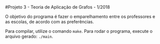 #Projeto 3 - Teoria de Aplicação de Grafos - 1/2018

O objetivo do programa é fazer o emparelhamento entre os professores e as escolas, de acordo com as preferências.

Para compilar, utilize o comando `make`.
Para rodar o programa, execute o arquivo gerado: `./main`.